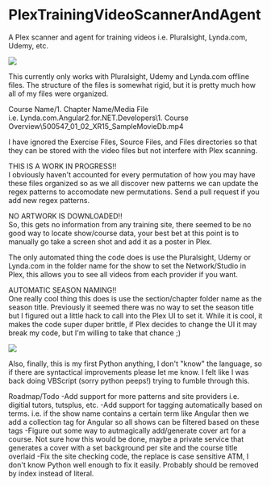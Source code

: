 # PlexTrainingVideoScannerAndAgent
A Plex scanner and agent for training videos i.e. Pluralsight, Lynda.com, Udemy, etc.

![](images/main.png?raw=true)

This currently only works with Pluralsight, Udemy and Lynda.com offline files. The structure of the files is somewhat rigid, but it is pretty much how all of my files were organized.

Course Name/1. Chapter Name/Media File<br/>
i.e. Lynda.com.Angular2.for.NET.Developers\1. Course Overview\500547_01_02_XR15_SampleMovieDb.mp4

I have ignored the Exercise Files, Source Files, and Files directories so that they can be stored with the video files but not interfere with Plex scanning.

THIS IS A WORK IN PROGRESS!!<br/>
I obviously haven't accounted for every permutation of how you may have these files organized so as we all discover new patterns we can update the regex patterns to accomodate new permutations. Send a pull request if you add new regex patterns.

NO ARTWORK IS DOWNLOADED!!<br/>
So, this gets no information from any training site, there seemed to be no good way to locate show/course data, your best bet at this point is to manually go take a screen shot and add it as a poster in Plex.

The only automated thing the code does is use the Pluralsight, Udemy or Lynda.com in the folder name for the show to set the Network/Studio in Plex, this allows you to see all videos from each provider if you want.

AUTOMATIC SEASON NAMING!!<br/>
One really cool thing this does is use the section/chapter folder name as the season title. Previously it seemed there was no way to set the season title but I figured out a little hack to call into the Plex UI to set it. While it is cool, it makes the code super duper brittle, if Plex decides to change the UI it may break my code, but I'm willing to take that chance ;)

![](images/course.png?raw=true)

Also, finally, this is my first Python anything, I don't "know" the language, so if there are syntactical improvements please let me know. I felt like I was back doing VBScript (sorry python peeps!) trying to fumble through this.

Roadmap/Todo
-Add support for more patterns and site providers i.e. digitial tutors, tutsplus, etc.
-Add support for tagging automatically based on terms. i.e. if the show name contains a certain term like Angular then we add a collection tag for Angular so all shows can be filtered based on these tags
-Figure out some way to autmagically add/generate cover art for a course. Not sure how this would be done, maybe a private service that generates a cover with a set background per site and the course title overlaid
-Fix the site checking code, the replace is case sensitive ATM, I don't know Python well enough to fix it easily. Probably should be removed by index instead of literal.
